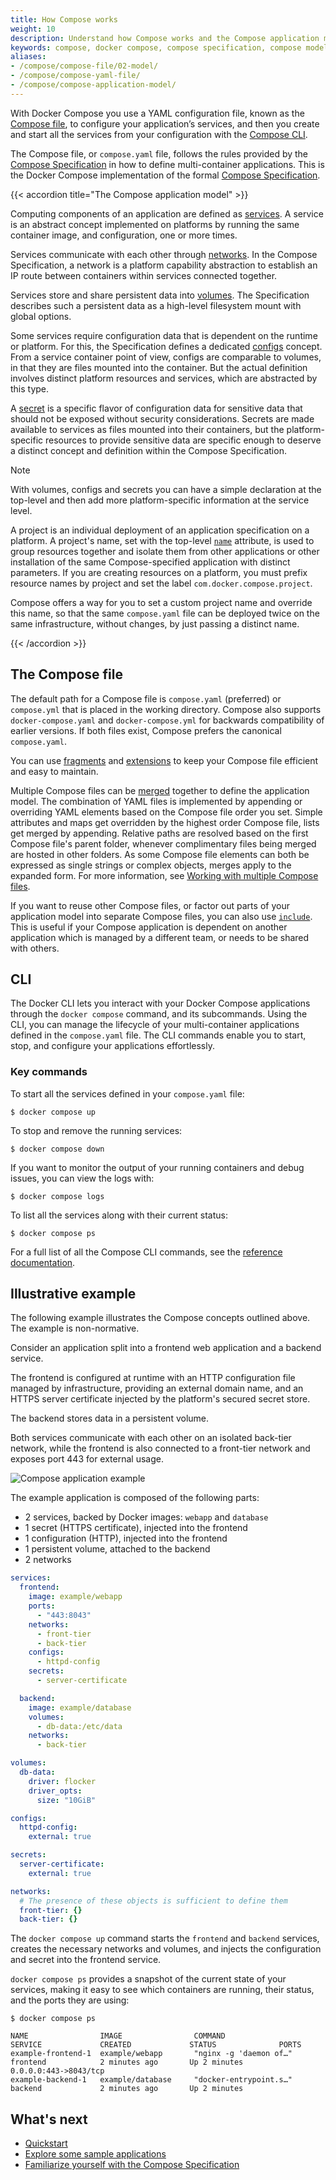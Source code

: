```yaml
---
title: How Compose works
weight: 10
description: Understand how Compose works and the Compose application model with an illustrative example 
keywords: compose, docker compose, compose specification, compose model 
aliases:
- /compose/compose-file/02-model/
- /compose/compose-yaml-file/
- /compose/compose-application-model/
---
```


With Docker Compose you use a YAML configuration file, known as the [Compose file](#the-compose-file), to configure your application’s services, and then you create and start all the services from your configuration with the [Compose CLI](#cli). 

The Compose file, or `compose.yaml` file, follows the rules provided by the [Compose Specification](/reference/compose-file/_index.md) in how to define multi-container applications. This is the Docker Compose implementation of the formal [Compose Specification](https://github.com/compose-spec/compose-spec). 

{{< accordion title="The Compose application model" >}}

Computing components of an application are defined as [services](/reference/compose-file/services.md). A service is an abstract concept implemented on platforms by running the same container image, and configuration, one or more times.

Services communicate with each other through [networks](/reference/compose-file/networks.md). In the Compose Specification, a network is a platform capability abstraction to establish an IP route between containers within services connected together.

Services store and share persistent data into [volumes](/reference/compose-file/volumes.md). The Specification describes such a persistent data as a high-level filesystem mount with global options.

Some services require configuration data that is dependent on the runtime or platform. For this, the Specification defines a dedicated [configs](/reference/compose-file/configs.md) concept. From a service container point of view, configs are comparable to volumes, in that they are files mounted into the container. But the actual definition involves distinct platform resources and services, which are abstracted by this type.

A [secret](/reference/compose-file/secrets.md) is a specific flavor of configuration data for sensitive data that should not be exposed without security considerations. Secrets are made available to services as files mounted into their containers, but the platform-specific resources to provide sensitive data are specific enough to deserve a distinct concept and definition within the Compose Specification.

> [!NOTE]
>
> With volumes, configs and secrets you can have a simple declaration at the top-level and then add more platform-specific information at the service level.

A project is an individual deployment of an application specification on a platform. A project's name, set with the top-level [`name`](/reference/compose-file/version-and-name.md) attribute, is used to group
resources together and isolate them from other applications or other installation of the same Compose-specified application with distinct parameters. If you are creating resources on a platform, you must prefix resource names by project and
set the label `com.docker.compose.project`.

Compose offers a way for you to set a custom project name and override this name, so that the same `compose.yaml` file can be deployed twice on the same infrastructure, without changes, by just passing a distinct name.

{{< /accordion >}} 

## The Compose file

The default path for a Compose file is `compose.yaml` (preferred) or `compose.yml` that is placed in the working directory.
Compose also supports `docker-compose.yaml` and `docker-compose.yml` for backwards compatibility of earlier versions.
If both files exist, Compose prefers the canonical `compose.yaml`.

You can use [fragments](/reference/compose-file/fragments.md) and [extensions](/reference/compose-file/extension.md) to keep your Compose file efficient and easy to maintain.

Multiple Compose files can be [merged](/reference/compose-file/merge.md) together to define the application model. The combination of YAML files is implemented by appending or overriding YAML elements based on the Compose file order you set. 
Simple attributes and maps get overridden by the highest order Compose file, lists get merged by appending. Relative
paths are resolved based on the first Compose file's parent folder, whenever complimentary files being
merged are hosted in other folders. As some Compose file elements can both be expressed as single strings or complex objects, merges apply to
the expanded form. For more information, see [Working with multiple Compose files](/manuals/compose/how-tos/multiple-compose-files/_index.md).

If you want to reuse other Compose files, or factor out parts of your application model into separate Compose files, you can also use [`include`](/reference/compose-file/include.md). This is useful if your Compose application is dependent on another application which is managed by a different team, or needs to be shared with others.

## CLI

The Docker CLI lets you interact with your Docker Compose applications through the `docker compose` command, and its subcommands. Using the CLI, you can manage the lifecycle of your multi-container applications defined in the `compose.yaml` file. The CLI commands enable you to start, stop, and configure your applications effortlessly.

### Key commands 

To start all the services defined in your `compose.yaml` file:

```console
$ docker compose up
```

To stop and remove the running services:

```console
$ docker compose down 
```

If you want to monitor the output of your running containers and debug issues, you can view the logs with: 

```console
$ docker compose logs
```

To list all the services along with their current status:

```console
$ docker compose ps
```

For a full list of all the Compose CLI commands, see the [reference documentation](/reference/cli/docker/compose/_index.md).

## Illustrative example

The following example illustrates the Compose concepts outlined above. The example is non-normative.

Consider an application split into a frontend web application and a backend service.

The frontend is configured at runtime with an HTTP configuration file managed by infrastructure, providing an external domain name, and an HTTPS server certificate injected by the platform's secured secret store.

The backend stores data in a persistent volume.

Both services communicate with each other on an isolated back-tier network, while the frontend is also connected to a front-tier network and exposes port 443 for external usage.

![Compose application example](../images/compose-application.webp)

The example application is composed of the following parts:

- 2 services, backed by Docker images: `webapp` and `database`
- 1 secret (HTTPS certificate), injected into the frontend
- 1 configuration (HTTP), injected into the frontend
- 1 persistent volume, attached to the backend
- 2 networks

```yml
services:
  frontend:
    image: example/webapp
    ports:
      - "443:8043"
    networks:
      - front-tier
      - back-tier
    configs:
      - httpd-config
    secrets:
      - server-certificate

  backend:
    image: example/database
    volumes:
      - db-data:/etc/data
    networks:
      - back-tier

volumes:
  db-data:
    driver: flocker
    driver_opts:
      size: "10GiB"

configs:
  httpd-config:
    external: true

secrets:
  server-certificate:
    external: true

networks:
  # The presence of these objects is sufficient to define them
  front-tier: {}
  back-tier: {}
```

The `docker compose up` command starts the `frontend` and `backend` services, creates the necessary networks and volumes, and injects the configuration and secret into the frontend service.

`docker compose ps` provides a snapshot of the current state of your services, making it easy to see which containers are running, their status, and the ports they are using:

```text
$ docker compose ps

NAME                IMAGE                COMMAND                  SERVICE             CREATED             STATUS              PORTS
example-frontend-1  example/webapp       "nginx -g 'daemon of…"   frontend            2 minutes ago       Up 2 minutes        0.0.0.0:443->8043/tcp
example-backend-1   example/database     "docker-entrypoint.s…"   backend             2 minutes ago       Up 2 minutes
```

## What's next 

- [Quickstart](/manuals/compose/gettingstarted.md)
- [Explore some sample applications](/manuals/compose/support-and-feedback/samples-for-compose.md)
- [Familiarize yourself with the Compose Specification](/reference/compose-file/_index.md)

